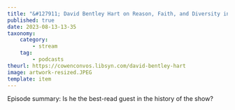 ```yaml
---
title: "&#127911; David Bentley Hart on Reason, Faith, and Diversity in Religious Thought"
published: true
date: 2023-08-13-13-35
taxonomy:
    category:
        - stream
    tag:
        - podcasts
theurl: https://cowenconvos.libsyn.com/david-bentley-hart
image: artwork-resized.JPEG
template: item
---
```


Episode summary: Is he the best-read guest in the history of the show?
